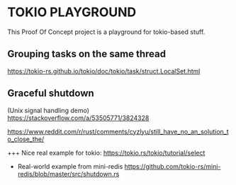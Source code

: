 # TOKIO PLAYGROUND


This Proof Of Concept project is a playground for tokio-based stuff.


## Grouping tasks on the same thread
https://tokio-rs.github.io/tokio/doc/tokio/task/struct.LocalSet.html



## Graceful shutdown

(Unix signal handling demo)
https://stackoverflow.com/a/53505771/3824328

https://www.reddit.com/r/rust/comments/cyzlyu/still_have_no_an_solution_to_close_the/

+++ Nice real example for tokio:
https://tokio.rs/tokio/tutorial/select

+ Real-world example from mini-redis
https://github.com/tokio-rs/mini-redis/blob/master/src/shutdown.rs
